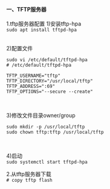 #### 一、TFTP服务器
1.tftp服务器配置
1)安装tftp-hpa<br>
`sudo apt install tftpd-hpa`
<br>
<br>

2)配置文件<br>
```
sudo vi /etc/default/tftpd-hpa
# /etc/default/tftpd-hpa

TFTP_USERNAME="tftp"
TFTP_DIRECTORY="/usr/local/tftp"
TFTP_ADDRESS=":69"
TFTP_OPTIONS="--secure --create"
```
<br>

3)修改文件目录owner/group<br>
```
sudo mkdir -p /usr/local/tftp
sudo chown tftp:tftp /usr/local/tftp
```
<br>

4)启动<br>
`sudo systemctl start tftpd-hpa`
<br>

2.从tftp服务器下载<br>
`# copy tftp flash`
